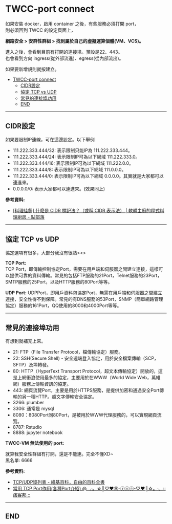 # TWCC-port connect

如果安裝 docker，啟用 container 之後，有些服務必須打開 port，  <br>
則必須回到 TWCC 的設定頁面上，

**網路安全 > 安群性群組 > 找到屬於自己的虛擬運算個體(VM、VCS)。**

進入之後，會看到目前有打開的連接埠。預設是22、443。  <br>
也會看到方向 ingress(從外部流進)、egress(從內部流出)。

如果要新增規則就按建立。

<!-- TOC -->

- [TWCC-port connect](#twcc-port-connect)
  - [CIDR設定](#cidr設定)
  - [協定 TCP vs UDP](#協定-tcp-vs-udp)
  - [常見的連接埠功用](#常見的連接埠功用)
  - [END](#end)

<!-- /TOC -->

---

## CIDR設定

如果要限制IP連線，可在這邊設定。以下舉例

- 111.222.333.444/32: 表示限制只能IP為 111.222.333.444。  <br>
- 111.222.333.444/24: 表示限制IP可為以下網域 111.222.333.0。  <br>
- 111.222.333.444/16: 表示限制IP可為以下網域 111.222.0.0。  <br>
- 111.222.333.444/8: 表示限制IP可為以下網域 111.0.0.0。  <br>
- 111.222.333.444/0: 表示限制IP可為以下網域 0.0.0.0。其實就是大家都可以連進來。  <br>
- 0.0.0.0/0: 表示大家都可以連進來。(效果同上)

**參考資料:**

- [[料理佳餚] 什麼是 CIDR 標記法？（或稱 CIDR 表示法） | 軟體主廚的程式料理廚房 - 點部落](https://dotblogs.com.tw/supershowwei/2019/07/15/173015)

---

## 協定 TCP vs UDP

協定選項有很多，大部分我沒有很熟><>

**TCP Port:**  <br>
TCP Port，即傳輸控制協定Port，需要在用戶端和伺服器之間建立連接，這樣可以提供可靠的資料傳輸。常見的包括FTP服務的21Port，Telnet服務的23Port，SMTP服務的25Port，以及HTTP服務的80Port等等。

**UDP Port:**
UDPPort，即用戶資料包協定Port，無需在用戶端和伺服器之間建立連接，安全性得不到保障。常見的有DNS服務的53Port，SNMP（簡單網路管理協定）服務的161Port，QQ使用的8000和4000Port等等。

---

## 常見的連接埠功用

有想到就補充上來。

- 21: FTP（File Transfer Protocol，檔傳輸協定）服務。
- 22: SSH(Secure Shell) - 安全遠端登入協定，用於安全檔案傳輸（SCP，SFTP）及埠轉發。
- 80: HTTP（HyperText Transport Protocol，超文本傳輸協定）開放的，這是上網衝浪使用最多的協定，主要用於在WWW（World Wide Web，萬維網）服務上傳輸資訊的協定。
- 443: 網頁流覽Port，主要是用於HTTPS服務，是提供加密和通過安全Port傳輸的另一種HTTP。超文字傳輸安全協定。
- 3266: plumber
- 3306: 通常是 mysql
- 8080：8080Port同80Port，是被用於WWW代理服務的，可以實現網頁流覽。
- 8787: Rstudio
- 8888: jupyter notebook

**TWCC-VM 無法使用的 port:**

就算我安全性群組有打開，還是不能連。完全不懂XD~  <br>
黑名單: 6666

**參考資料:**  <br>

- [TCP/UDP埠列表 - 維基百科，自由的百科全書](https://zh.wikipedia.org/wiki/TCP/UDP%E7%AB%AF%E5%8F%A3%E5%88%97%E8%A1%A8)
- [常用 TCP Port作用(各種Port介紹) @ ╭。☆║♡♥㊗-ⓨⓤⓝ-♡♥║☆。╮ :: 痞客邦 ::](https://yun1450.pixnet.net/blog/post/47494172)

---

## END
